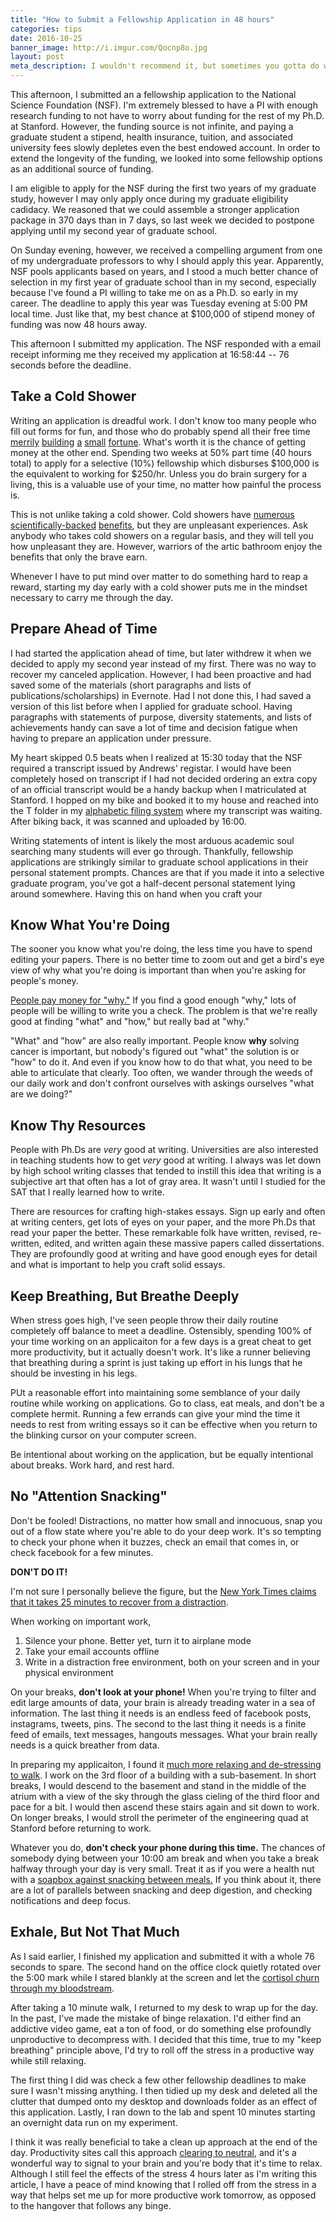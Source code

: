 ```yaml
---
title: "How to Submit a Fellowship Application in 48 hours"
categories: tips
date: 2016-10-25
banner_image: http://i.imgur.com/Qocnp8o.jpg
layout: post
meta_description: I wouldn't recommend it, but sometimes you gotta do what you gotta do
---
```


This afternoon, I submitted an a fellowship application to the National Science Foundation (NSF). I'm extremely blessed to have a PI with enough research funding to not have to worry about funding for the rest of my Ph.D. at Stanford. However, the funding source is not infinite, and paying a graduate student a stipend, health insurance, tuition, and associated university fees slowly depletes even the best endowed account. In order to extend the longevity of the funding, we looked into some fellowship options as an additional source of funding.

I am eligible to apply for the NSF during the first two years of my graduate study, however I may only apply once during my graduate eligibility cadidacy. We reasoned that we could assemble a stronger application package in 370 days than in 7 days, so last week we decided to postpone applying until my second year of graduate school.

On Sunday evening, however, we received a compelling argument from one of my undergraduate professors to why I should apply this year. Apparently, NSF pools applicants based on years, and I stood a much better chance of selection in my first year of graduate school than in my second, especially because I've found a PI willing to take me on as a Ph.D. so early in my career. The deadline to apply this year was Tuesday evening at 5:00 PM local time. Just like that, my best chance at $100,000 of stipend money of funding was now 48 hours away.

This afternoon I submitted my application. The NSF responded with a email receipt informing me they received my application at 16:58:44 -- 76 seconds before the deadline.

## Take a Cold Shower

Writing an application is dreadful work. I don't know too many people who fill out forms for fun, and those who do probably spend all their free time [merrily](https://www.mysurvey.com/) [building](http://www.acop.com/) [a](https://www.surveyssay.com/) [small](http://abcnews.go.com/GMA/Consumer/story?id=1937788) [fortune](http://www.paid-surveys-at-home.com/). What's worth it is the chance of getting money at the other end. Spending two weeks at 50% part time (40 hours total) to apply for a selective (10%) fellowship which disburses $100,000 is the equivalent to working for $250/hr. Unless you do brain surgery for a living, this is a valuable use of your time, no matter how painful the process is.

This is not unlike taking a cold shower. Cold showers have [numerous](http://www.medicaldaily.com/benefits-cold-showers-7-reasons-why-taking-cool-showers-good-your-health-289524) [scientifically-backed](https://www.fastcompany.com/3043767/my-creative-life/the-scientific-case-for-cold-showers) [benefits](http://www.lifehack.org/articles/lifestyle/surprising-benefits-cold-showers.html), but they are unpleasant experiences. Ask anybody who takes cold showers on a regular basis, and they will tell you how unpleasant they are. However, warriors of the artic bathroom enjoy the benefits that only the brave earn.

Whenever I have to put mind over matter to do something hard to reap a reward, starting my day early with a cold shower puts me in the mindset necessary to carry me through the day.

## Prepare Ahead of Time

I had started the application ahead of time, but later withdrew it when we decided to apply my second year instead of my first. There was no way to recover my canceled application. However, I had been proactive and had saved some of the materials (short paragraphs and lists of publications/scholarships) in Evernote. Had I not done this, I had saved a version of this list before when I applied for graduate school. Having paragraphs with statements of purpose, diversity statements, and lists of achievements handy can save a lot of time and decision fatigue when having to prepare an application under pressure.

My heart skipped 0.5 beats when I realized at 15:30 today that the NSF required a transcript issued by Andrews' registar. I would have been completely hosed on transcript if I had not decided ordering an extra copy of an official transcript would be a handy backup when I matriculated at Stanford. I hopped on my bike and booked it to my house and reached into the T folder in my [alphabetic filing system](http://www.wikihow.com/File-Alphabetically) where my transcript was waiting. After biking back, it was scanned and uploaded by 16:00.

Writing statements of intent is likely the most arduous academic soul searching many students will ever go through. Thankfully, fellowship applications are strikingly similar to graduate school applications in their personal statement prompts. Chances are that if you made it into a selective graduate program, you've got a half-decent personal statement lying around somewhere. Having this on hand when you craft your 

## Know What You're Doing

The sooner you know what you're doing, the less time you have to spend editing your papers. There is no better time to zoom out and get a bird's eye view of why what you're doing is important than when you're asking for people's money.

[People pay money for "why."](https://www.ted.com/talks/simon_sinek_how_great_leaders_inspire_action?language=en) If you find a good enough "why," lots of people will be willing to write you a check. The problem is that we're really good at finding "what" and "how," but really bad at "why."

"What" and "how" are also really important. People know **why** solving cancer is important, but nobody's figured out "what" the solution is or "how" to do it. And even if you know how to do that what, you need to be able to articulate that clearly. Too often, we wander through the weeds of our daily work and don't confront ourselves with askings ourselves "what are we doing?"

## Know Thy Resources

People with Ph.Ds are *very* good at writing. Universities are also interested in teaching students how to get *very* good at writing. I always was let down by high school writing classes that tended to instill this idea that writing is a subjective art that often has a lot of gray area. It wasn't until I studied for the SAT that I really learned how to write.

There are resources for crafting high-stakes essays. Sign up early and often at writing centers, get lots of eyes on your paper, and the more Ph.Ds that read your paper the better. These remarkable folk have written, revised, re-written, edited, and written again these massive papers called dissertations. They are profoundly good at writing and have good enough eyes for detail and what is important to help you craft solid essays.

## Keep Breathing, But Breathe Deeply

When stress goes high, I've seen people throw their daily routine completely off balance to meet a deadline. Ostensibly, spending 100% of your time working on an applicaiton for a few days is a great cheat to get more productivity, but it actually doesn't work. It's like a runner believing that breathing during a sprint is just taking up effort in his lungs that he should be investing in his legs.

PUt a reasonable effort into maintaining some semblance of your daily routine while working on applications. Go to class, eat meals, and don't be a complete hermit. Running a few errands can give your mind the time it needs to rest from writing essays so it can be effective when you return to the blinking cursor on your computer screen.

Be intentional about working on the application, but be equally intentional about breaks. Work hard, and rest hard.

## No "Attention Snacking"

Don't be fooled! Distractions, no matter how small and innocuous, snap you out of a flow state where you're able to do your deep work. It's so tempting to check your phone when it buzzes, check an email that comes in, or check facebook for a few minutes.

**DON'T DO IT!**

I'm not sure I personally believe the figure, but the [New York Times claims that it takes 25 minutes to recover from a distraction](http://www.nytimes.com/2013/05/05/opinion/sunday/a-focus-on-distraction.html?_r=0).

When working on important work,

1. Silence your phone. Better yet, turn it to airplane mode
2. Take your email accounts offline
3. Write in a distraction free environment, both on your screen and in your physical environment

On your breaks, **don't look at your phone!** When you're trying to filter and edit large amounts of data, your brain is already treading water in a sea of information. The last thing it needs is an endless feed of facebook posts, instagrams, tweets, pins. The second to the last thing it needs is a finite feed of emails, text messages, hangouts messages. What your brain really needs is a quick breather from data.

In preparing my applicaiton, I found it [much more relaxing and de-stressing to walk](http://www.prevention.com/fitness/fitness-tips/reduce-stress-walking-exercise). I work on the 3rd floor of a building with a sub-basement. In short breaks, I would descend to the basement and stand in the middle of the atrium with a view of the sky through the glass cieling of the third floor and pace for a bit. I would then ascend these stairs again and sit down to work. On longer breaks, I would stroll the perimeter of the engineering quad at Stanford before returning to work.

Whatever you do, **don't check your phone during this time.** The chances of somebody dying between your 10:00 am break and when you  take a break halfway through your day is very small. Treat it as if you were a health nut with a [soapbox against snacking between meals.](http://lifespa.com/dangers-of-frequent-eating/) If you think about it, there are a lot of parallels between snacking and deep digestion, and checking notifications and deep focus.

## Exhale, But Not That Much

As I said earlier, I finished my application and submitted it with a whole 76 seconds to spare. The second hand on the office clock quietly rotated over the 5:00 mark while I stared blankly at the screen and let the [cortisol churn through my bloodstream](https://adrenalfatigue.org/cortisol-adrenal-function/).

After taking a 10 minute walk, I returned to my desk to wrap up for the day. In the past, I've made the mistake of binge relaxation. I'd either find an addictive video game, eat a ton of food, or do something else profoundly unproductive to decompress with. I decided that this time, true to my "keep breathing" principle above, I'd try to roll off the stress in a productive way while still relaxing.

The first thing I did was check a few other fellowship deadlines to make sure I wasn't missing anything. I then tidied up my desk and deleted all the clutter that dumped onto my desktop and downloads folder as an effect of this application. Lastly, I ran down to the lab and spent 10 minutes starting an overnight data run on my experiment.

I think it was really beneficial to take a clean up approach at the end of the day. Productivity sites call this approach [clearing to neutral](http://www.asianefficiency.com/habits/clearing-to-neutral/), and it's a wonderful way to signal to your brain and you're body that it's time to relax. Although I still feel the effects of the stress 4 hours later as I'm writing this article, I have a peace of mind knowing that I rolled off from the stress in a way that helps set me up for more productive work tomorrow, as opposed to the hangover that follows any binge.
